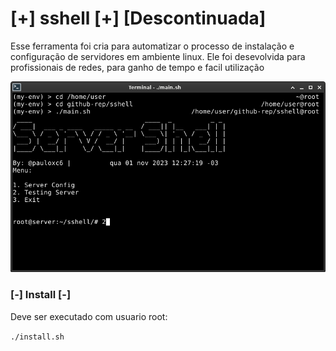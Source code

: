 # [+] sshell [+] [Descontinuada]

Esse ferramenta foi cria para automatizar o processo de instalação e configuração de servidores em ambiente linux. Ele foi desevolvida para profissionais de redes, para ganho de tempo e facil utilização

![](https://github.com/Pauloxc6/sshell/blob/master/img/1.png?raw=true)

### [-] Install [-]

Deve ser executado com usuario root:

`./install.sh`
